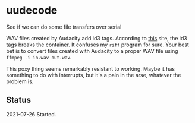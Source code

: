 # uudecode

See if we can do some file transfers over serial

WAV files created by Audacity add id3 tags. 
According to
[this](https://hydrogenaud.io/index.php?topic=43135.0)
site, the id3 tags breaks the container.
It confuses my `riff` program for sure. 
Your best bet is to convert files created with Audacity to
a proper WAV file using `ffmpeg -i in.wav out.wav`.

This poxy thing seems remarkably resistant to working.
Maybe it has something to do with interrupts, but
it's a pain in the arse, whatever the problem is.


## Status

2021-07-26	Started.


